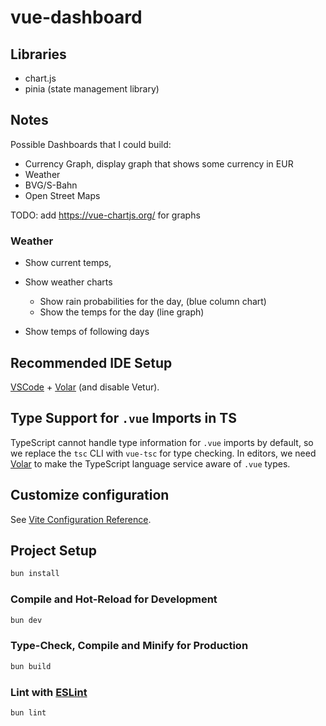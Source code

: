 # vue-dashboard

## Libraries

- chart.js
- pinia (state management library)

## Notes

Possible Dashboards that I could build:

- Currency Graph, display graph that shows some currency in EUR
- Weather
- BVG/S-Bahn
- Open Street Maps

TODO:
add https://vue-chartjs.org/ for graphs

### Weather

- Show current temps,
- Show weather charts

  - Show rain probabilities for the day, (blue column chart)
  - Show the temps for the day (line graph)

- Show temps of following days

## Recommended IDE Setup

[VSCode](https://code.visualstudio.com/) + [Volar](https://marketplace.visualstudio.com/items?itemName=Vue.volar) (and disable Vetur).

## Type Support for `.vue` Imports in TS

TypeScript cannot handle type information for `.vue` imports by default, so we replace the `tsc` CLI with `vue-tsc` for type checking. In editors, we need [Volar](https://marketplace.visualstudio.com/items?itemName=Vue.volar) to make the TypeScript language service aware of `.vue` types.

## Customize configuration

See [Vite Configuration Reference](https://vite.dev/config/).

## Project Setup

```sh
bun install
```

### Compile and Hot-Reload for Development

```sh
bun dev
```

### Type-Check, Compile and Minify for Production

```sh
bun build
```

### Lint with [ESLint](https://eslint.org/)

```sh
bun lint
```
